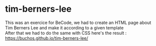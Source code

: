 # tim-berners-lee  
This was an exercice for BeCode, we had to create an HTML page about Tim Berners Lee and make it according to a given template  
After that we had to do the same with CSS
here's the result : https://buchos.github.io/tim-berners-lee/
